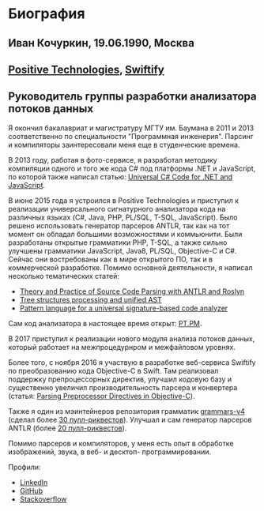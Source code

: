 # Биография

## Иван Кочуркин, 19.06.1990, Москва

## [Positive Technologies](https://www.ptsecurity.com), [Swiftify](https://swiftify.com/)

## Руководитель группы разработки анализатора потоков данных

Я окончил бакалавриат и магистратуру МГТУ им. Баумана в 2011 и 2013
соответственно по специальности "Программная инженерия". Парсинг и компиляторы
заинтересовали меня еще в студенческие времена.

В 2013 году, работая в фото-сервисе, я разработал методику компиляции одного
и того же кода C# под платформы .NET и JavaScript, по которой также написал статью:
[Universal C# Code for .NET and JavaScript](https://github.com/KvanTTT/Articles/blob/master/Universal-CSharp-Code-for-NET-and-JavaScript/English.md).

В июне 2015 года я устроился в Positive Technologies и приступил к реализации
универсального сигнатурного анализатора кода на различных языках
(C#, Java, PHP, PL/SQL, T-SQL, JavaScript). Было решено использовать генератор
парсеров ANTLR, так как на тот момент он обладал большими возможностями и коммьюнити.
Были разработаны открытые грамматики PHP, T-SQL, а также сильно улучшены
грамматики JavaScript, Java8, PL/SQL, Objective-C и C#. Сейчас они востребованы
как в мире открытого ПО, так и в коммерческой разработке. Помимо основной
деятельности, я написал несколько тематических статей:

* [Theory and Practice of Source Code Parsing with ANTLR and Roslyn](https://github.com/PositiveTechnologies/PT.Doc/blob/master/Articles/Theory-and-Practice-of-source-code-parsing-with-ANTLR-and-Roslyn/English.md)
* [Tree structures processing and unified AST](https://github.com/PositiveTechnologies/PT.Doc/blob/master/Articles/Tree-structures-processing-and-unified-AST/English.md)
* [Pattern language for a universal signature-based code analyzer](https://github.com/PositiveTechnologies/PT.Doc/blob/master/Articles/Pattern-language-for-a-universal-signature-based-code-analyzer/English.md)

Сам код анализатора в настоящее время открыт: [PT.PM](https://github.com/PositiveTechnologies/PT.PM).

В 2017 приступил к реализации нового модуля анализа потоков данных, который
работает на межпроцедурнром и межфайловом уровнях.

Более того, с ноября 2016 я участвую в разработке веб-сервиса Swiftify по
преобразованию кода Objective-C в Swift. Там реализовал поддержку
препроцессорных директив, улучшил кодовую базу и существенно увеличил
производительность парсера и конвертера (статья: [Parsing Preprocessor Directives in Objective-C](https://github.com/KvanTTT/Articles/blob/master/Parsing-Preprocessor-Directives-in-Objective-C-Code/English.md)).

Также я один из мэинтейнеров репозитория грамматик
[grammars-v4](https://github.com/antlr/grammars-v4/) (сделал более [30 пулл-риквестов](https://github.com/antlr/grammars-v4/pulls?utf8=%E2%9C%93&q=is%3Apr+author%3Akvanttt)).
Улучшал и сам генератор парсеров ANTLR 
(более [20 пулл-риквестов](https://github.com/antlr/antlr4/pulls?utf8=%E2%9C%93&q=is%3Apr+author%3Akvanttt)).

Помимо парсеров и компиляторов, у меня есть опыт в обработке изображений, звука,
в веб- и десктоп- программировании.

Профили:

* [LinkedIn](https://www.linkedin.com/in/kvanttt/?locale=en_US)
* [GitHub](https://github.com/KvanTTT)
* [Stackoverflow](https://stackoverflow.com/users/story/1046374)